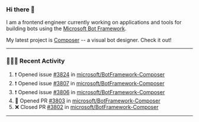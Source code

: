 ### Hi there 👋

I am a frontend engineer currently working on applications and tools for building bots using the [Microsoft Bot Framework](https://dev.botframework.com/).

My latest project is [Composer](https://github.com/microsoft/BotFramework-Composer) -- a visual bot designer. Check it out!

---

### 👨🏻‍💻 Recent Activity

<!--START_SECTION:activity-->
1. ❗️ Opened issue [#3824](https://github.com//microsoft/BotFramework-Composer/issues/3824) in [microsoft/BotFramework-Composer](https://github.com//microsoft/BotFramework-Composer)
2. ❗️ Opened issue [#3807](https://github.com//microsoft/BotFramework-Composer/issues/3807) in [microsoft/BotFramework-Composer](https://github.com//microsoft/BotFramework-Composer)
3. ❗️ Opened issue [#3806](https://github.com//microsoft/BotFramework-Composer/issues/3806) in [microsoft/BotFramework-Composer](https://github.com//microsoft/BotFramework-Composer)
4. 💪 Opened PR [#3803](https://github.com//microsoft/BotFramework-Composer/pull/3803) in [microsoft/BotFramework-Composer](https://github.com//microsoft/BotFramework-Composer)
5. ❌ Closed PR [#3802](https://github.com//microsoft/BotFramework-Composer/pull/3802) in [microsoft/BotFramework-Composer](https://github.com//microsoft/BotFramework-Composer)
<!--END_SECTION:activity-->

---

<!--
**a-b-r-o-w-n/a-b-r-o-w-n** is a ✨ _special_ ✨ repository because its `README.md` (this file) appears on your GitHub profile.

Here are some ideas to get you started:

- 🔭 I’m currently working on ...
- 🌱 I’m currently learning ...
- 👯 I’m looking to collaborate on ...
- 🤔 I’m looking for help with ...
- 💬 Ask me about ...
- 📫 How to reach me: ...
- 😄 Pronouns: ...
- ⚡ Fun fact: ...
-->
